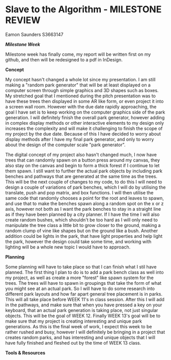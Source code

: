 # Slave to the Algorithm - MILESTONE REVIEW

Eamon Saunders S3663147

__*Milestone Week*__

Milestone week has finally come, my report will be written first on my github, and then will be redesigned to a pdf in InDesign.

**Concept**

My concept hasn't changed a whole lot since my presentation. I am still making a "random park generator" that will be at least displayed on a computer screen through simple graphics and 3D shapes such as boxes. My stretched goal that I mentioned during the pitch presentation was to have these trees then displayed in some AR like form, or even project it into a screen wall room. However with the due date rapidly approaching, the goal I have set is to keep working on the computer graphics side of the park generation. I will definitely finish the overall park generator, however adding in complex display methods or other interactive elements to my design only increases the complexity and will make it challenging to finish the scope of my project by the due date. Because of this I have decided to worry about display methods after I have my final park generator, and only to worry about the design of the computer scale "park generator".

The digital concept of my project also hasn't changed much, I now have trees that can randomly spawn on a button press around my canvas, they also stay on the canvas and begin to form a thick forest if I continue to let them spawn. I still want to further the actual park objects by including park benches and pathways that are generated at the same time as the trees. This will be the next couple of changes to my code, to do this I will need to design a couple of variations of park benches, which I will do by utilising the translate, push and pop matrix, and box functions. I will then utilise the same code that randomly chooses a point for the root and leaves to spawn, and use that to make the benches spawn along a random spot on the x or z axis, however not both as I want the park benches to stay in a straight line as if they have been planned by a city planner. If I have the time I will also create random bushes, which shouldn't be too hard as I will only need to manipulate the tree class a little bit to grow closer to the ground, making a random clump of vine like shapes but on the ground like a bush. Another addition could be lights in the park, that have light properties and help light the park, however the design could take some time, and working with lighting will be a whole new topic I would have to approach.

**Planning**

Some planning will have to take place so that I can finish what I stil have planned. The first thing I plan to do is to add a park bench class as well into my project, as well as create a more "forest" like spawn system for the trees. The trees will have to spawn in groupings that take the form of what you might see at an actual park. So I will have to do some research into different park layouts and how far apart general tree placement is in parks. This will all take place before WEEK 11's in class session. After this I will add in the pathways, and make sure that when you have pressed a key on your keyboard, that an actual park generation is taking place, not just singular objects. This will be the goal of WEEK 12. Finally WEEK 13's goal will be to make sure that my project is creating interesting and unique park generations. As this is the final week of work, I expect this week to be rather rushed and busy, however I will definitely be bringing in a project that creates random parks, and has interesting and unique objects that I will have fully finished and fleshed out by the time of WEEK 13 class.


**Tools & Resources**
